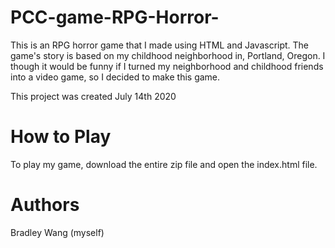 ﻿# PCC-game-RPG-Horror-
This is an RPG horror game that I made using HTML and Javascript. The game's story is based on my childhood neighborhood in, Portland, Oregon. I though it would be funny if I turned my neighborhood and childhood friends into a video game, so I decided to make this game.

This project was created July 14th 2020

# How to Play
To play my game, download the entire zip file and open the index.html file.

# Authors
Bradley Wang (myself)
